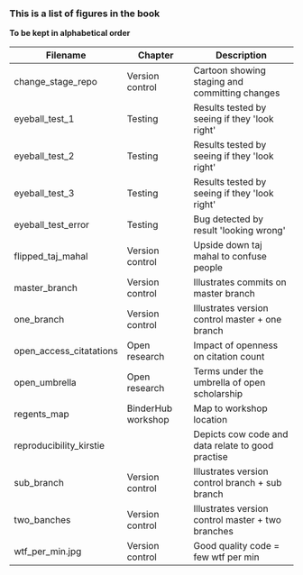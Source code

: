 ### This is a list of figures in the book

**To be kept in alphabetical order**

| Filename                   | Chapter              | Description                                       |
| -------------------------- | -------------------- | ------------------------------------------------- |
| change_stage_repo          | Version control      | Cartoon showing staging and committing changes    |
| eyeball_test_1             | Testing              | Results tested by seeing if they 'look right'     |
| eyeball_test_2             | Testing              | Results tested by seeing if they 'look right'     |
| eyeball_test_3             | Testing              | Results tested by seeing if they 'look right'     |
| eyeball_test_error         | Testing              | Bug detected by result 'looking wrong'            |
| flipped_taj_mahal          | Version control      | Upside down taj mahal to confuse people           |
| master_branch              | Version control      | Illustrates commits on master branch              |
| one_branch                 | Version control      | Illustrates version control master + one branch   |
| open_access_citatations    | Open research        | Impact of openness on citation count              |
| open_umbrella              | Open research        | Terms under the umbrella of open scholarship      |
| regents_map                | BinderHub workshop   | Map to workshop location                          |
| reproducibility_kirstie    |                      | Depicts cow code and data relate to good practise |
| sub_branch                 | Version control      | Illustrates version control branch + sub branch   |
| two_banches                | Version control      | Illustrates version control master + two branches |
| wtf_per_min.jpg            | Version control      | Good quality code = few wtf per min               |
